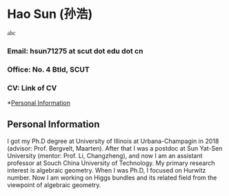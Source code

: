 # Hao Sun (孙浩)

<font face="TimesNewRoman" > abc </font>

### Email: hsun71275 at scut dot edu dot cn
### Office: No. 4 Btld, SCUT
### CV: Link of CV

*[Personal Information](#PI)

<h2 id="PI"> Personal Information </h2>

I got my Ph.D degree at University of Illinois at Urbana-Champagin in 2018 (advisor: Prof. Bergvelt, Maarten). After that I was a postdoc at Sun Yat-Sen University (mentor: Prof. Li, Changzheng), and now I am an assistant professor at Souch China University of Technology. My primary research interest is algebraic geometry. When I was Ph.D, I focused on Hurwitz number. Now I am working on Higgs bundles and its related field from the viewpoint of algebraic geometry.


  
  
